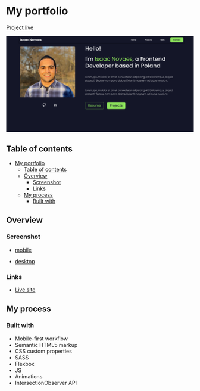 # My portfolio

[Project live](https://isaac-novaes-portfolio.netlify.app/)

![Project preview](./assets/preview.png)

## Table of contents

- [My portfolio](#my-portfolio)
  - [Table of contents](#table-of-contents)
  - [Overview](#overview)
    - [Screenshot](#screenshot)
    - [Links](#links)
  - [My process](#my-process)
    - [Built with](#built-with)

## Overview

### Screenshot

- [mobile](./assets/mobile.png)

- [desktop](./assets/desktop.png)

### Links

- [Live site](https://isaac-novaes-portfolio.netlify.app/)

## My process

### Built with

- Mobile-first workflow
- Semantic HTML5 markup
- CSS custom properties
- SASS
- Flexbox
- JS
- Animations
- IntersectionObserver API


